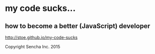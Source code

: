 # my code sucks...
## how to become a better (JavaScript) developer

http://stoe.github.io/my-code-sucks

Copyright Sencha Inc. 2015
